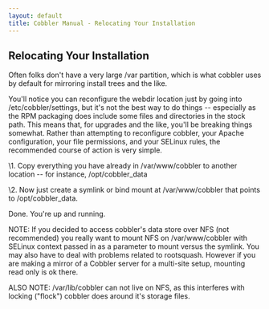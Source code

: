 ```yaml
---
layout: default
title: Cobbler Manual - Relocating Your Installation
---
```

## Relocating Your Installation

Often folks don't have a very large /var partition, which is what
cobbler uses by default for mirroring install trees and the like.

You'll notice you can reconfigure the webdir location just by going
into /etc/cobbler/settings, but it's not the best way to do things
-- especially as the RPM packaging does include some files and
directories in the stock path. This means that, for upgrades and
the like, you'll be breaking things somewhat. Rather than
attempting to reconfigure cobbler, your Apache configuration, your
file permissions, and your SELinux rules, the recommended course of
action is very simple.

\1. Copy everything you have already in /var/www/cobbler to another
 location -- for instance, /opt/cobbler\_data

\2. Now just create a symlink or bind mount at /var/www/cobbler
 that points to /opt/cobbler\_data.

Done. You're up and running.

NOTE: If you decided to access cobbler's data store over NFS (not
recommended) you really want to mount NFS on /var/www/cobbler with
SELinux context passed in as a parameter to mount versus the
symlink. You may also have to deal with problems related to
rootsquash. However if you are making a mirror of a Cobbler server
for a multi-site setup, mounting read only is ok there.

ALSO NOTE: /var/lib/cobbler can not live on NFS, as this interferes
with locking ("flock") cobbler does around it's storage files.

